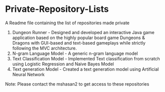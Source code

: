 # Private-Repository-Lists
A Readme file containing the list of repositories made private
1. Dungeon Runner - Designed and developed an interactive Java game application based on the highly popular board game Dungeons & Dragons with GUI-based and text-based gameplays while strictly following the MVC architecture.
2. N-gram Language Model - A generic n-gram language model
3. Text Classification Model - Implemented Text classification from scratch using Logistic Regression and Naive Bayes Model
4. Text generation Model - Created a text generation model using Artificial Neural Network


Note: Please contact the mshasan2 to get access to these repositories
